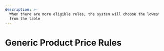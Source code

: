```yaml
---
description: >-
  When there are more eligible rules, the system will choose the lowest rule
  from the table
---
```


# Generic Product Price Rules

